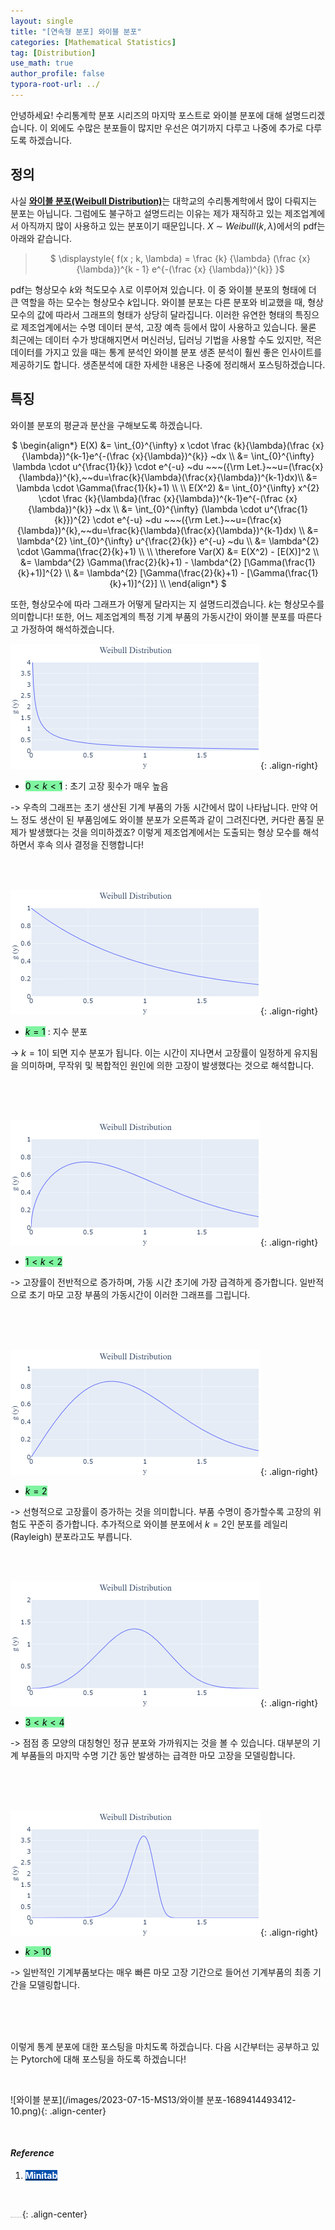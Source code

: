 ```yaml
---
layout: single
title: "[연속형 분포] 와이블 분포"
categories: [Mathematical Statistics]
tag: [Distribution]
use_math: true
author_profile: false
typora-root-url: ../
---
```

안녕하세요! 수리통계학 분포 시리즈의 마지막 포스트로 와이블 분포에 대해 설명드리겠습니다. 이 외에도 수많은 분포들이 많지만 우선은 여기까지 다루고 나중에 추가로 다루도록 하겠습니다.

## 정의

사실 <u><b>와이블 분포(Weibull Distribution)</b></u>는 대학교의 수리통계학에서 많이 다뤄지는 분포는 아닙니다. 그럼에도 불구하고 설명드리는 이유는 제가 재직하고 있는 제조업계에서 아직까지 많이 사용하고 있는 분포이기 때문입니다. $X~{\sim}~Weibull(k, \lambda)$에서의 pdf는 아래와 같습니다.

> <p style = "text-align:center;">
> $ \displaystyle{ f(x ; k, \lambda) = \frac {k} {\lambda} (\frac {x} {\lambda})^{k - 1} e^{-(\frac {x} {\lambda})^{k}} }$
> </p>

pdf는 형상모수 $k$와 척도모수 $\lambda$로 이루어져 있습니다. 이 중 와이블 분포의 형태에 더 큰 역할을 하는 모수는 형상모수 $k$입니다. 와이블 분포는 다른 분포와 비교했을 때, 형상모수의 값에 따라서 그래프의 형태가 상당히 달라집니다. 이러한 유연한 형태의 특징으로 제조업계에서는 수명 데이터 분석, 고장 예측 등에서 많이 사용하고 있습니다. 물론 최근에는 데이터 수가 방대해지면서 머신러닝, 딥러닝 기법을 사용할 수도 있지만, 적은 데이터를 가지고 있을 때는 통계 분석인 와이블 분포 생존 분석이 훨씬 좋은 인사이트를 제공하기도 합니다. 생존분석에 대한 자세한 내용은 나중에 정리해서 포스팅하겠습니다.

## 특징

와이블 분포의 평균과 분산을 구해보도록 하겠습니다.

<p style = "text-align:center;">
$ \begin{align*}
E(X) &= \int_{0}^{\infty} x \cdot \frac {k}{\lambda}(\frac {x}{\lambda})^{k-1}e^{-(\frac {x}{\lambda})^{k}} ~dx \\
&= \int_{0}^{\infty} \lambda \cdot u^{\frac{1}{k}} \cdot e^{-u} ~du ~~~({\rm Let.}~~u=(\frac{x}{\lambda})^{k},~~du=\frac{k}{\lambda}(\frac{x}{\lambda})^{k-1}dx)\\
&= \lambda \cdot \Gamma(\frac{1}{k}+1) \\
\\
E(X^2) &= \int_{0}^{\infty} x^{2} \cdot \frac {k}{\lambda}(\frac {x}{\lambda})^{k-1}e^{-(\frac {x}{\lambda})^{k}} ~dx \\
&= \int_{0}^{\infty} (\lambda \cdot u^{\frac{1}{k}})^{2} \cdot e^{-u} ~du ~~~({\rm Let.}~~u=(\frac{x}{\lambda})^{k},~~du=\frac{k}{\lambda}(\frac{x}{\lambda})^{k-1}dx) \\
&= \lambda^{2} \int_{0}^{\infty} u^{\frac{2}{k}} e^{-u} ~du \\
&= \lambda^{2} \cdot \Gamma(\frac{2}{k}+1) \\
\\
\therefore Var(X) &= E(X^2) - [E(X)]^2 \\
&= \lambda^{2} \Gamma(\frac{2}{k}+1) - \lambda^{2} [\Gamma(\frac{1}{k}+1)]^{2} \\ 
&= \lambda^{2} [\Gamma(\frac{2}{k}+1) - [\Gamma(\frac{1}{k}+1)]^{2}] \\   
\end{align*} $</p>

또한, 형상모수에 따라 그래프가 어떻게 달라지는 지 설명드리겠습니다. $k$는 형상모수를 의미합니다! 또한, 어느 제조업계의 특정 기계 부품의 가동시간이 와이블 분포를 따른다고 가정하여 해석하겠습니다.

<img src="/images/2023-07-15-MS13/와이블 분포1.png" alt="와이블 분포1" style="zoom: 50%;" />{: .align-right}

- <mark style='background-color: #7ff5a0'>$0 < k < 1$</mark> : 초기 고장 횟수가 매우 높음

-> 우측의 그래프는 초기 생산된 기계 부품의 가동 시간에서 많이 나타납니다. 만약 어느 정도 생산이 된 부품임에도 와이블 분포가 오른쪽과 같이 그려진다면, 커다란 품질 문제가 발생했다는 것을 의미하겠죠? 이렇게 제조업계에서는 도출되는 형상 모수를 해석하면서 후속 의사 결정을 진행합니다!

<br>

<br>

<img src="/images/2023-07-15-MS13/와이블 분포 2-1689412569335-3.png" alt="와이블 분포 2" style="zoom:50%;" />{: .align-right}

- <mark style='background-color: #7ff5a0'>$k = 1$</mark> : 지수 분포

-> $k = 1$이 되면 지수 분포가 됩니다. 이는 시간이 지나면서 고장률이 일정하게 유지됨을 의미하며, 무작위 및 복합적인 원인에 의한 고장이 발생했다는 것으로 해석합니다.

<br>

<br>

<br>

<img src="/images/2023-07-15-MS13/와이블 분포 3.png" alt="와이블 분포 3" style="zoom:50%;" />{: .align-right}

- <mark style='background-color: #7ff5a0'>$1 < k < 2$</mark>

-> 고장률이 전반적으로 증가하며, 가동 시간 초기에 가장 급격하게 증가합니다. 일반적으로 초기 마모 고장 부품의 가동시간이 이러한 그래프를 그립니다.

<br>

<br>

<br>

<img src="/images/2023-07-15-MS13/와이블 분포 4.png" alt="와이블 분포 4" style="zoom:50%;" />{: .align-right}

- <mark style='background-color: #7ff5a0'>$k = 2$</mark>

-> 선형적으로 고장률이 증가하는 것을 의미합니다. 부품 수명이 증가할수록 고장의 위험도 꾸준히 증가합니다. 추가적으로 와이블 분포에서 $k = 2$인 분포를 레일리(Rayleigh) 분포라고도 부릅니다.

<br>

<br>

<img src="/images/2023-07-15-MS13/와이블 분포 5.png" alt="와이블 분포 5" style="zoom:50%;" />{: .align-right}

- <mark style='background-color: #7ff5a0'>$3 < k < 4$</mark>

-> 점점 종 모양의 대칭형인 정규 분포와 가까워지는 것을 볼 수 있습니다. 대부분의 기계 부품들의 마지막 수명 기간 동안 발생하는 급격한 마모 고장을 모델링합니다.

<br>

<br>

<br>

<img src="/images/2023-07-15-MS13/와이블 분포 6.png" alt="와이블 분포 6" style="zoom:50%;" />{: .align-right}

- <mark style='background-color: #7ff5a0'>$k > 10$</mark>

-> 일반적인 기계부품보다는 매우 빠른 마모 고장 기간으로 들어선 기계부품의 최종 기간을 모델링합니다. 

<br>

<br>

<br>

이렇게 통계 분포에 대한 포스팅을 마치도록 하겠습니다. 다음 시간부터는 공부하고 있는 Pytorch에 대해 포스팅을 하도록 하겠습니다!

<br>

![와이블 분포](/images/2023-07-15-MS13/와이블 분포-1689414493412-10.png){: .align-center}

<br>

#### *Reference*

1. <mark style='background-color: #0550ae'><b><a href='https://blog.minitab.com/ko/understanding-statistics/why-the-weibull-distribution-is-always-welcome'><font color="white">Minitab</font></a></b></mark>

<br>

<img src="https://user-images.githubusercontent.com/37182279/216820587-4617a62e-0565-47f1-9ead-f4cd367572a1.png" alt="DATA_100%_LOGO_LIGHT" style="zoom:10%">{: .align-center}

<br>

<br>



